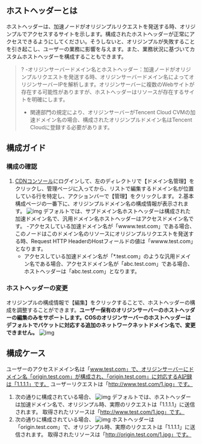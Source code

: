 ## ホストヘッダーとは
ホストヘッダーは、加速ノードがオリジンプルリクエストを発送する時、オリジンプルでアクセスするサイトを示します。構成されたホストヘッダーが正常にアクセスできるようにしてください。そうしないと、オリジンプルが失敗することを引き起こし、ユーザーの業務に影響を与えます。また、業務状況に基づいてカスタムホストヘッダーを構成することもできます。
>?
>-オリジンサーバードメイン名とホストヘッダー：加速ノードがオリジンプルリクエストを発送する時、オリジンサーバードメイン名によってオリジンサーバーIPを解析します。オリジンサーバーに複数のWebサイトが存在する可能性がありますが、ホストヘッダーはリソースが存在するサイトを明確にします。
>
>- 関連部門の規定により、オリジンサーバーがTencent Cloud CVMの加速ドメイン名の場合、構成されたオリジンプルドメイン名はTencent Cloudに登録する必要があります。

## 構成ガイド
### 構成の確認
1. [CDNコンソール](https://console.cloud.tencent.com/cdn)にログインして、左のディレクトリで【ドメイン名管理】をクリックし、管理ページに入ってから、リストで編集するドメイン名が位置している行を特定し、アクションバーで【管理】をクリックします。
2.基本構成ページの一番下に、オリジンプルドメイン名の構成情報が表示されます。
![img](https://main.qcloudimg.com/raw/38fd074fba05c89ad53497ba3fb3266c.jpg)
デフォルトでは、サブドメイン名ホストヘッダーは構成された加速ドメイン名で、汎用ドメイン名ホストヘッダーはアクセスドメイン名です。
-アクセスしている加速ドメイン名が「wwww.test.com」である場合、このノードはこのドメイン名のリソースにオリジンプルリクエストを発送する時、Request HTTP HeaderのHostフィールドの値は「wwww.test.com」となります。
	- アクセスしている加速ドメイン名が「*.test.com」のような汎用ドメイン名である場合、アクセスドメイン名が「abc.test.com」である場合、ホストヘッダーは「abc.test.com」となります。

### ホストヘッダーの変更
オリジンプルの構成情報で【編集】をクリックすることで、ホストヘッダーの構成を調整することができます。**ユーザー保有のオリジンサーバーのホストヘッダーの編集のみをサポートします。COSのオリジンサーバーのホストヘッダーはデフォルトでバケットに対応する追加のネットワークネットドメイン名で、変更できません。**
![img](https://main.qcloudimg.com/raw/13e522ee379e14a998a5be0e0b2daf47.jpg)

## 構成ケース
ユーザーのアクセスドメイン名は「www.test.com」で、オリジンサーバーにドメイン名「origin.test.com」が構成され、「origin.test.com」に対応するA記録は「1.1.1.1」です。
ユーザーリクエストは「http://www.test.com/1.jpg」です。
1. 次の通りに構成されている場合、
![img](https://main.qcloudimg.com/raw/13e522ee379e14a998a5be0e0b2daf47.jpg)
デフォルトでは、ホストヘッダーは加速ドメイン名で、オリジンプル時、実際のリクエストは「1.1.1.1」に送信されます。
   取得されたリソースは「http://www.test.com/1.jpg」です。
2. 次の通りに構成されている場合、
![img](https://main.qcloudimg.com/raw/0ea2184b08ddfc4ad54ec3467ea93bc2.jpg)
ホストヘッダーは「origin.test.com」で、オリジンプル時、実際のリクエストは「1.1.1.1」に送信されます。
取得されたリソースは「http://origin.test.com/1.jpg」です。
